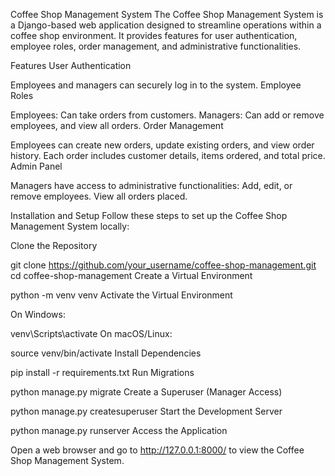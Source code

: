 Coffee Shop Management System
The Coffee Shop Management System is a Django-based web application designed to streamline operations within a coffee shop environment. It provides features for user authentication, employee roles, order management, and administrative functionalities.

Features
User Authentication

Employees and managers can securely log in to the system.
Employee Roles

Employees: Can take orders from customers.
Managers: Can add or remove employees, and view all orders.
Order Management

Employees can create new orders, update existing orders, and view order history.
Each order includes customer details, items ordered, and total price.
Admin Panel

Managers have access to administrative functionalities:
Add, edit, or remove employees.
View all orders placed.

Installation and Setup
Follow these steps to set up the Coffee Shop Management System locally:

Clone the Repository


git clone https://github.com/your_username/coffee-shop-management.git
cd coffee-shop-management
Create a Virtual Environment


python -m venv venv
Activate the Virtual Environment

On Windows:

venv\Scripts\activate
On macOS/Linux:

source venv/bin/activate
Install Dependencies


pip install -r requirements.txt
Run Migrations


python manage.py migrate
Create a Superuser (Manager Access)


python manage.py createsuperuser
Start the Development Server


python manage.py runserver
Access the Application

Open a web browser and go to http://127.0.0.1:8000/ to view the Coffee Shop Management System.
